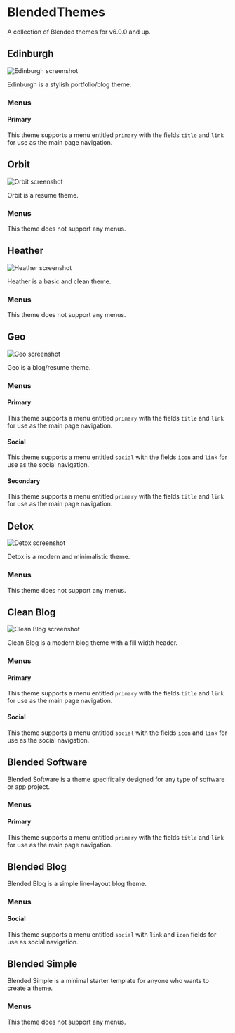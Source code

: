 # BlendedThemes
A collection of Blended themes for v6.0.0 and up.

## Edinburgh

![Edinburgh screenshot](https://raw.githubusercontent.com/BlendedSiteGenerator/BlendedThemes/master/screenshots/edinburgh.png)

Edinburgh is a stylish portfolio/blog theme.

### Menus

#### Primary

This theme supports a menu entitled `primary` with the fields `title` and `link` for use as the main page navigation.

## Orbit

![Orbit screenshot](https://raw.githubusercontent.com/BlendedSiteGenerator/BlendedThemes/master/screenshots/orbit.png)

Orbit is a resume theme.

### Menus

This theme does not support any menus.

## Heather

![Heather screenshot](https://raw.githubusercontent.com/BlendedSiteGenerator/BlendedThemes/master/screenshots/heather.png)

Heather is a basic and clean theme.

### Menus

This theme does not support any menus.

## Geo

![Geo screenshot](https://raw.githubusercontent.com/BlendedSiteGenerator/BlendedThemes/master/screenshots/geo.png)

Geo is a blog/resume theme.

### Menus

#### Primary

This theme supports a menu entitled `primary` with the fields `title` and `link` for use as the main page navigation.

#### Social

This theme supports a menu entitled `social` with the fields `icon` and `link` for use as the social navigation.

#### Secondary

This theme supports a menu entitled `primary` with the fields `title` and `link` for use as the main page navigation.

## Detox

![Detox screenshot](https://raw.githubusercontent.com/BlendedSiteGenerator/BlendedThemes/master/screenshots/detox.png)

Detox is a modern and minimalistic theme.

### Menus

This theme does not support any menus.

## Clean Blog

![Clean Blog screenshot](https://raw.githubusercontent.com/BlendedSiteGenerator/BlendedThemes/master/screenshots/clean-blog.png)

Clean Blog is a modern blog theme with a fill width header.

### Menus

#### Primary

This theme supports a menu entitled `primary` with the fields `title` and `link` for use as the main page navigation.

#### Social

This theme supports a menu entitled `social` with the fields `icon` and `link` for use as the social navigation.

## Blended Software

Blended Software is a theme specifically designed for any type of software or app project.

### Menus

#### Primary

This theme supports a menu entitled `primary` with the fields `title` and `link` for use as the main page navigation.

## Blended Blog

Blended Blog is a simple line-layout blog theme.

### Menus

#### Social

This theme supports a menu entitled `social` with `link` and `icon` fields for use as social navigation.

## Blended Simple

Blended Simple is a minimal starter template for anyone who wants to create a theme.

### Menus

This theme does not support any menus.
